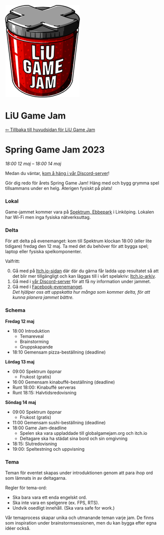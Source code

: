 <div id="gamejam-header">
  <img src="/static/img/gamejam/logo.png" alt="LiU Game Jam">
  <h1>LiU Game Jam</h1>
</div>

[⇦ Tillbaka till huvudsidan för LiU Game Jam](/gamejam/se)

# Spring Game Jam 2023

*18:00 12 maj – 18:00 14 maj*

<div id=important-information>
<p>
Medan du väntar, <a href="https://discord.gg/tP2kDvgQKn">kom å häng i vår Discord-server</a>!
</p>
</div>

<!-- <img src="/static/img/gamejam/banner-ggj23.png" alt="Global Game Jam 2023" id="gamejam-banner"> -->

Gör dig redo för årets Spring Game Jam! Häng med och bygg grymma spel
tillsammans under en helg. Återigen fysiskt på plats!

<!--
### Information under jammet
-->

### Lokal

Game-jammet kommer vara på [Spektrum, Ebbepark](https://sanktkors.se/lediga-lokaler/linkoping/ebbepark/spektrum/) i Linköping. Lokalen har Wi-Fi men inga fysiska nätverksuttag.

### Delta

För att delta på evenemanget: kom till Spektrum klockan 18:00 (eller lite tidigare) fredag den 12 maj. Ta med det du behöver för att bygga spel; laptop eller fysiska spelkomponenter.

Valfritt:

0. Gå med på [Itch.io-sidan](https://itch.io/jam/liu-spring-game-jam-2023) där där du gärna får ladda upp resultatet så att det blir mer tillgängligt och kan läggas till i vårt spelakriv:
[Itch.io-arkiv](https://itch.io/c/64050/liu-game-jam).
0. Gå med i [vår Discord-server](https://discord.gg/tP2kDvgQKn) för att få ny information under jammet.
0. Gå med i
[Facebook-evenemanget](https://www.facebook.com/events/786567499340170).
<br/>*Det hjälper oss att uppskatta hur många som kommer delta, för att kunna planera jammet bättre.*

### Schema

**Fredag 12 maj**

- 18:00 Introduktion
    - Temareveal
    - Brainstorming
    - Gruppskapande
- 18:10 Gemensam pizza-beställning (deadline)

**Lördag 13 maj**

- 09:00 Spektrum öppnar
    - Frukost (gratis)
- 16:00 Gemensam kinabuffé-beställning (deadline)
- Runt 18:00: Kinabuffé serveras
- Runt 18:15: Halvtidsredovisning

**Söndag 14 maj**

- 09:00 Spektrum öppnar
    - Frukost (gratis)
- 11:00 Gemensam sushi-beställning (deadline)
- 18:00 Game Jam-deadline
    - Spelen ska vara uppladdade till globalgamejam.org och itch.io
    - Deltagare ska ha städat sina bord och sin omgivning
- 18:15: Slutredovisning
- 19:00: Speltestning och uppvisning

### Tema

Teman för eventet skapas under introduktionen genom att para ihop ord som lämnats in av deltagarna.

Regler för tema-ord:

- Ska bara vara ett enda engelskt ord.
- Ska inte vara en spelgenre (ex. FPS, RTS).
- Undvik osedligt innehåll. (Ska vara safe for work.)

Vår temaprocess skapar unika och utmanande teman varje jam. De finns som inspiration under brainstormsessionen, men du kan bygga efter egna idéer också.

